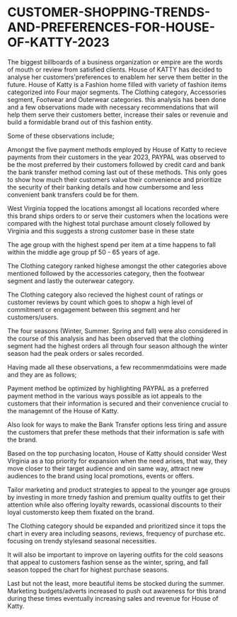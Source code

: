 # CUSTOMER-SHOPPING-TRENDS-AND-PREFERENCES-FOR-HOUSE-OF-KATTY-2023
The biggest billboards of a business organization or empire are the words of mouth or review from satisfied clients. House of KATTY has decided to analyse her customers'preferences to enablem her serve them better in the future.
House of Katty is a Fashion home filled with variety of fashion items categorized into Four major segments. The Clothing category, Accessories segment, Footwear and Outerwear categories. this analysis has been done and a few observations made with necessary recommendations that will help them serve their customers better, increase their sales or revenuie and build a formidable brand out of this fashion entity.

Some of these observations include;

Amongst the five payment methods employed by House of Katty to recieve payments from their customers in the year 2023, PAYPAL was observed to be the most preferred by their customers followed by credit card and bank the bank transfer method coming last out of these methods. This only goes to show how much their customers value their convenience and prioritize the security of their banking details and how cumbersome and less convenient bank transfers could be for them. 

West Virginia topped the locations amongst all locations recorded where this brand ships orders to or serve their customers when the locations were compared with the highest total purchase amount closely followed by Virginia and this suggests a strong customer base in these state

The age group with the highest spend per item at a time happens to fall within the middle age group pf 50 - 65 years of age.

The Clothing category ranked highese amongst the other categories above mentioned followed by the accessories category, then the footwear segment and lastly the outerwear category. 

The Clothing category also recieved the highest count of ratings or customer reviews by count which goes to shopw a high level of commitment or engagement between this segment and her customers/users. 

The four seasons (Winter, Summer. Spring and fall) were also considered in the course of this analysis and has been observed that the clothing segment had the highest orders all through four season although the winter season had the peak orders or sales recorded.

 

Having made all these observations, a few recommenmdatioins were made and they are as follows; 

Payment method be optimized by highlighting PAYPAL as a preferred payment method in the various ways possible as iot appeals to the customers that their information is secured and their convenience crucial to the managemnt of the House of Katty.
 

Also look for ways to make the Bank Transfer options less tiring and assure the customers that prefer these methods that their information is safe with the brand.
 

Based on the top purchasing locaton, House of Katty should consider West Virginia as a top priority for expansion when the need arises, that way, they move closer to their target audience and oin same way, attract new audiences to the brand using local promotions, events or offers.
 

Tailor marketing and product strategies to appeal to the younger age groups by investing in more trnedy fashion and premium quality outfits to get their attention while also offering loyalty rewards, ocassional discounts to their loyal customersto keep them fixated on the brand.
 

The Clothing category should be expanded and prioritized since it tops the chart in every area including seasons, reviews, frequency of purchase etc. focusing on trendy stylesand seasonal necessities. 
 

It will also be important to improve on layering outfits for the cold seasons that appeal to customers fashion sense as the winter, spring, and fall season topped the chart for highest purchase seasons.
 

Last but not the least, more beautiful items be stocked during the summer. Marketing budgets/adverts increased to push out awareness for this brand during these times eventually increasing sales and revenue for House of Katty.
